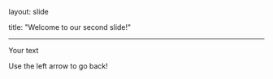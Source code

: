 layout: slide

title: "Welcome to our second slide!"

---

Your text 

Use the left arrow to go back!
